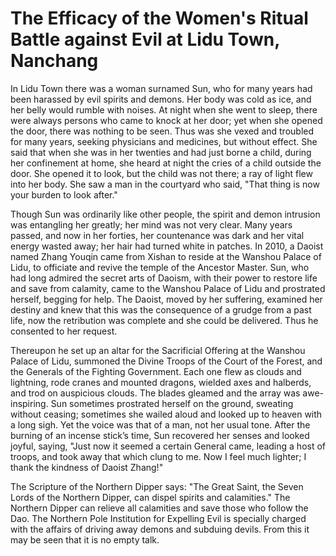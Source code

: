 # The Efficacy of the Women's Ritual Battle against Evil at Lidu Town, Nanchang

In Lidu Town there was a woman surnamed Sun, who for many years had been harassed by evil spirits and demons. Her body was cold as ice, and her belly would rumble with noises. At night when she went to sleep, there were always persons who came to knock at her door; yet when she opened the door, there was nothing to be seen. Thus was she vexed and troubled for many years, seeking physicians and medicines, but without effect. She said that when she was in her twenties and had just borne a child, during her confinement at home, she heard at night the cries of a child outside the door. She opened it to look, but the child was not there; a ray of light flew into her body. She saw a man in the courtyard who said, "That thing is now your burden to look after."

Though Sun was ordinarily like other people, the spirit and demon intrusion was entangling her greatly; her mind was not very clear. Many years passed, and now in her forties, her countenance was dark and her vital energy wasted away; her hair had turned white in patches. In 2010, a Daoist named Zhang Youqin came from Xishan to reside at the Wanshou Palace of Lidu, to officiate and revive the temple of the Ancestor Master. Sun, who had long admired the secret arts of Daoism, with their power to restore life and save from calamity, came to the Wanshou Palace of Lidu and prostrated herself, begging for help. The Daoist, moved by her suffering, examined her destiny and knew that this was the consequence of a grudge from a past life, now the retribution was complete and she could be delivered. Thus he consented to her request.

Thereupon he set up an altar for the Sacrificial Offering at the Wanshou Palace of Lidu, summoned the Divine Troops of the Court of the Forest, and the Generals of the Fighting Government. Each one flew as clouds and lightning, rode cranes and mounted dragons, wielded axes and halberds, and trod on auspicious clouds. The blades gleamed and the array was awe-inspiring. Sun sometimes prostrated herself on the ground, sweating without ceasing; sometimes she wailed aloud and looked up to heaven with a long sigh. Yet the voice was that of a man, not her usual tone. After the burning of an incense stick’s time, Sun recovered her senses and looked joyful, saying, "Just now it seemed a certain General came, leading a host of troops, and took away that which clung to me. Now I feel much lighter; I thank the kindness of Daoist Zhang!"

The Scripture of the Northern Dipper says: "The Great Saint, the Seven Lords of the Northern Dipper, can dispel spirits and calamities." The Northern Dipper can relieve all calamities and save those who follow the Dao. The Northern Pole Institution for Expelling Evil is specially charged with the affairs of driving away demons and subduing devils. From this it may be seen that it is no empty talk.
